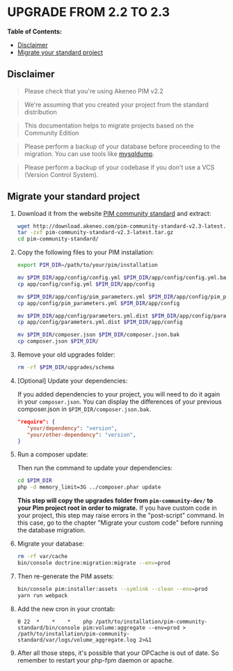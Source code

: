 # UPGRADE FROM 2.2 TO 2.3

**Table of Contents:**

- [Disclaimer](#disclaimer)
- [Migrate your standard project](#migrate-your-standard-project)

## Disclaimer
    
> Please check that you're using Akeneo PIM v2.2

> We're assuming that you created your project from the standard distribution

> This documentation helps to migrate projects based on the Community Edition

> Please perform a backup of your database before proceeding to the migration. You can use tools like [mysqldump](https://dev.mysql.com/doc/refman/5.7/en/mysqldump.html).

> Please perform a backup of your codebase if you don't use a VCS (Version Control System).

## Migrate your standard project

1. Download it from the website [PIM community standard](http://www.akeneo.com/download/) and extract:

    ```bash
    wget http://download.akeneo.com/pim-community-standard-v2.3-latest.tar.gz
    tar -zxf pim-community-standard-v2.3-latest.tar.gz
    cd pim-community-standard/
    ```

2. Copy the following files to your PIM installation:

    ```bash
    export PIM_DIR=/path/to/your/pim/installation

    mv $PIM_DIR/app/config/config.yml $PIM_DIR/app/config/config.yml.bak
    cp app/config/config.yml $PIM_DIR/app/config

    mv $PIM_DIR/app/config/pim_parameters.yml $PIM_DIR/app/config/pim_parameters.yml.bak
    cp app/config/pim_parameters.yml $PIM_DIR/app/config

    mv $PIM_DIR/app/config/parameters.yml.dist $PIM_DIR/app/config/parameters.yml.dist.bak
    cp app/config/parameters.yml.dist $PIM_DIR/app/config

    mv $PIM_DIR/composer.json $PIM_DIR/composer.json.bak
    cp composer.json $PIM_DIR/
    ```

3. Remove your old upgrades folder:

    ```bash
    rm -rf $PIM_DIR/upgrades/schema
    ```

4. [Optional] Update your dependencies:

    If you added dependencies to your project, you will need to do it again in your `composer.json`.
    You can display the differences of your previous composer.json in `$PIM_DIR/composer.json.bak`.

    ```JSON
    "require": {
       "your/dependency": "version",
       "your/other-dependency": "version",
    }
    ```

5. Run a composer update:

   Then run the command to update your dependencies:

    ```bash
    cd $PIM_DIR
    php -d memory_limit=3G ../composer.phar update
    ```

    **This step will copy the upgrades folder from `pim-community-dev/` to your Pim project root in order to migrate.**
    If you have custom code in your project, this step may raise errors in the "post-script" command.
    In this case, go to the chapter "Migrate your custom code" before running the database migration.

6. Migrate your database:

    ```bash
    rm -rf var/cache
    bin/console doctrine:migration:migrate --env=prod
    ```

7. Then re-generate the PIM assets:

    ```bash
    bin/console pim:installer:assets --symlink --clean --env=prod
    yarn run webpack
    ```

8. Add the new cron in your crontab:
    ```cron
    0 22  *    *    *    php /path/to/installation/pim-community-standard/bin/console pim:volume:aggregate --env=prod > /path/to/installation/pim-community-standard/var/logs/volume_aggregate.log 2>&1
    ```

9. After all those steps, it's possible that your OPCache is out of date. So remember to restart your php-fpm daemon or apache.

